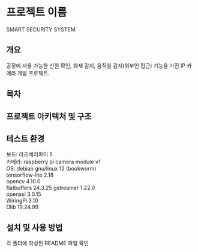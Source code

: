 # 프로젝트 이름
SMART SECURITY SYSTEM
## 개요
공장에 사용 가능한 신원 확인, 화재 감지, 움직임 감지(외부인 접근) 기능을 가진 IP 카메라 개발 프로젝트.
## 목차
## 프로젝트 아키텍처 및 구조
## 테스트 환경
보드: 라즈베리파이 5  
카메라: raspberry pi camera module v1  
OS: debian gnu/linux 12 (bookworm)  
tensorflow-lite 2.18  
opencv 4.10.0  
flatbuffers 24.3.25
gstreamer 1.22.0  
openssl 3.0.15  
WiringPi 3.10  
Dlib 19.24.99
## 설치 및 사용 방법
각 폴더에 작성된 README 파일 확인
